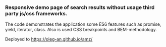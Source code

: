### Responsive demo page of search results without usage third party js/css frameworks. 
The code demonstrates the application some ES6 features such as promise, yield, iterator, class. 
Also is used CSS breakpoints and BEM-methodology. 

Deployed to https://oleg-an.github.io/amz/
